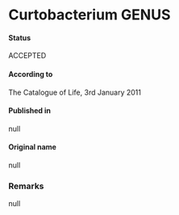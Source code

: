 Curtobacterium GENUS
=======

#### Status
ACCEPTED

#### According to
The Catalogue of Life, 3rd January 2011

#### Published in
null

#### Original name
null

### Remarks
null